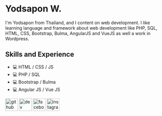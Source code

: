 # Yodsapon W.
I'm Yodsapon from Thailand, and I content on web development. I like learning language and framework about web development like PHP, SQL, HTML, CSS, Bootstrap, Bulma, AngularJS and VueJS as well a work in Wordpress.

## Skills and Experience
* 💻 HTML / CSS / JS
* 💻 PHP / SQL
* 💻 Bootstrap / Bulma
* 💻 Angular JS / Vue JS

[<img src='https://cdn.jsdelivr.net/npm/simple-icons@3.0.1/icons/github.svg' alt='github' height='40'>](https://github.com/DJdai)  [<img src='https://cdn.jsdelivr.net/npm/simple-icons@3.0.1/icons/dev-dot-to.svg' alt='dev' height='40'>](https://dev.to/djdai)  [<img src='https://cdn.jsdelivr.net/npm/simple-icons@3.0.1/icons/facebook.svg' alt='facebook' height='40'>](https://www.facebook.com/DJdaiOnline)  [<img src='https://cdn.jsdelivr.net/npm/simple-icons@3.0.1/icons/instagram.svg' alt='instagram' height='40'>](https://www.instagram.com/djdai/)  

